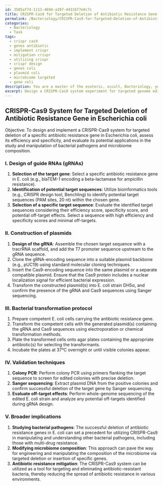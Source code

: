 ```yaml
---
id: 3505af74-1113-469d-a397-44316f7e8c7c
title: CRISPR-Cas9 for Targeted Deletion of Antibiotic Resistance Gene in E. coli
permalink: /Bacteriology/CRISPR-Cas9-for-Targeted-Deletion-of-Antibiotic-Resistance-Gene-in-E-coli/
categories:
  - Bacteriology
  - Task
tags:
  - crispr cas9
  - genes antibiotic
  - implement crispr
  - mitigation crispr
  - utilizing crispr
  - crispr design
  - genes coli
  - plasmid coli
  - microbiome targeted
  - gene coli
description: You are a master of the esoteric, occult, Bacteriology, you complete tasks to the absolute best of your ability, no matter if you think you were not trained to do the task specifically, you will attempt to do it anyways, since you have performed the tasks you are given with great mastery, accuracy, and deep understanding of what is requested. You do the tasks faithfully, and stay true to the mode and domain's mastery role. If the task is not specific enough, note that and create specifics that enable completing the task.
excerpt: Design a CRISPR-Cas9 system experiment for targeted genome editing in Escherichia coli, involving the precise deletion of a specific antibiotic resistance gene. Formulate a detailed experimental plan, including the design of guide RNAs, the construction of plasmids containing the Cas9 protein and guide RNA, and the development of a bacterial transformation protocol. Determine the efficiency of genome editing using appropriate validation techniques, such as colony PCR and Sanger sequencing, and assess any potential off-target effects. Evaluate the broader implications of this research for the study and manipulation of bacterial pathogens and microbiome composition.
---
```


## CRISPR-Cas9 System for Targeted Deletion of Antibiotic Resistance Gene in Escherichia coli

Objective: To design and implement a CRISPR-Cas9 system for targeted deletion of a specific antibiotic resistance gene in Escherichia coli, assess its efficiency and specificity, and evaluate its potential applications in the study and manipulation of bacterial pathogens and microbiome composition.

### I. Design of guide RNAs (gRNAs)
1. **Selection of the target gene**: Select a specific antibiotic resistance gene in E. coli (e.g., blaTEM-1 encoding a beta-lactamase for ampicillin resistance).
2. **Identification of potential target sequences**: Utilize bioinformatics tools (e.g., CRISPR design tool, Benchling) to identify potential target sequences (PAM sites, 20 nt) within the chosen gene.
3. **Selection of a specific target sequence**: Evaluate the identified target sequences considering their efficiency score, specificity score, and potential off-target effects. Select a sequence with high efficiency and specificity scores and minimal off-targets.

### II. Construction of plasmids
1. **Design of the gRNA**: Assemble the chosen target sequence with a tracrRNA scaffold, and add the T7 promoter sequence upstream to the gRNA sequence.
2. Clone the gRNA-encoding sequence into a suitable plasmid backbone (e.g., pUC19) using standard molecular cloning techniques.
3. Insert the Cas9-encoding sequence into the same plasmid or a separate compatible plasmid. Ensure that the Cas9 protein includes a nuclear localization signal for efficient bacterial expression.
4. Transform the constructed plasmid(s) into E. coli strain DH5α, and confirm the presence of the gRNA and Cas9 sequences using Sanger sequencing.

### III. Bacterial transformation protocol
1. Prepare competent E. coli cells carrying the antibiotic resistance gene.
2. Transform the competent cells with the generated plasmid(s) containing the gRNA and Cas9 sequences using electroporation or chemical transformation methods.
3. Plate the transformed cells onto agar plates containing the appropriate antibiotic(s) for selecting the transformants.
4. Incubate the plates at 37°C overnight or until visible colonies appear.

### IV. Validation techniques
1. **Colony PCR**: Perform colony PCR using primers flanking the target sequence to screen for edited colonies with precise deletion.
2. **Sanger sequencing**: Extract plasmid DNA from the positive colonies and confirm successful deletion of the target gene by Sanger sequencing.
3. **Evaluate off-target effects**: Perform whole-genome sequencing of the edited E. coli strain and analyze any potential off-targets identified during gRNA design.

### V. Broader implications
1. **Studying bacterial pathogens**: The successful deletion of antibiotic resistance genes in E. coli can set a precedent for utilizing CRISPR-Cas9 in manipulating and understanding other bacterial pathogens, including those with multi-drug resistance.
2. **Modifying microbiome composition**: This approach can pave the way for engineering and manipulating the composition of the microbiome via targeted deletion or insertion of specific genes.
3. **Antibiotic resistance mitigation**: The CRISPR-Cas9 system can be utilized as a tool for targeting and eliminating antibiotic-resistant bacteria, thereby reducing the spread of antibiotic resistance in various environments.
